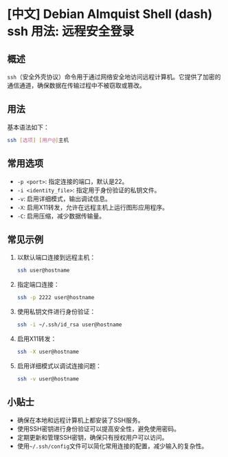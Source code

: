 # [中文] Debian Almquist Shell (dash) ssh 用法: 远程安全登录

## 概述
`ssh`（安全外壳协议）命令用于通过网络安全地访问远程计算机。它提供了加密的通信通道，确保数据在传输过程中不被窃取或篡改。

## 用法
基本语法如下：
```bash
ssh [选项] [用户@]主机
```

## 常用选项
- `-p <port>`: 指定连接的端口，默认是22。
- `-i <identity_file>`: 指定用于身份验证的私钥文件。
- `-v`: 启用详细模式，输出调试信息。
- `-X`: 启用X11转发，允许在远程主机上运行图形应用程序。
- `-C`: 启用压缩，减少数据传输量。

## 常见示例
1. 以默认端口连接到远程主机：
   ```bash
   ssh user@hostname
   ```

2. 指定端口连接：
   ```bash
   ssh -p 2222 user@hostname
   ```

3. 使用私钥文件进行身份验证：
   ```bash
   ssh -i ~/.ssh/id_rsa user@hostname
   ```

4. 启用X11转发：
   ```bash
   ssh -X user@hostname
   ```

5. 启用详细模式以调试连接问题：
   ```bash
   ssh -v user@hostname
   ```

## 小贴士
- 确保在本地和远程计算机上都安装了SSH服务。
- 使用SSH密钥进行身份验证可以提高安全性，避免使用密码。
- 定期更新和管理SSH密钥，确保只有授权用户可以访问。
- 使用`~/.ssh/config`文件可以简化常用连接的配置，减少输入的复杂性。